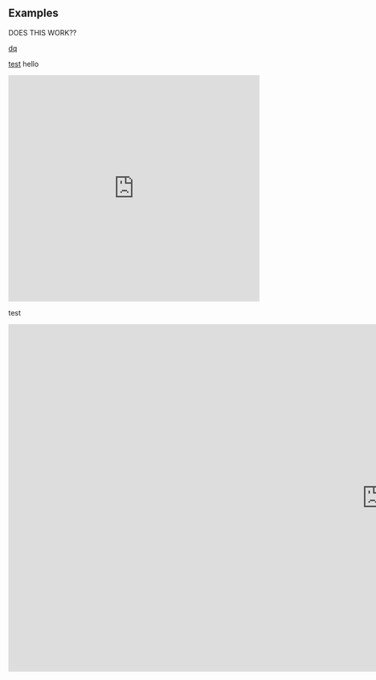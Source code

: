 ## Examples

DOES THIS WORK??

[dq](https://github.com/invertedv/testGo/blob/master/scripts/dq.gom)

[test](https://github.com/invertedv/testGo/blob/f9815ae2ac99c6f6ff0db647ee8a33af27e5fa25/scripts/dq.gom#L1-L5)
hello

<iframe src="https://github.com/invertedv/testGo/blob/f9815ae2ac99c6f6ff0db647ee8a33af27e5fa25/scripts/dq.gom#L1-L5" frameborder="0" width="500" height="450"></iframe>

test

<iframe width="1487" height="691" src="https://www.youtube.com/embed/dQw4w9WgXcQ" frameborder="0" allow="accelerometer; autoplay; clipboard-write; encrypted-media; gyroscope; picture-in-picture" allowfullscreen></iframe>

